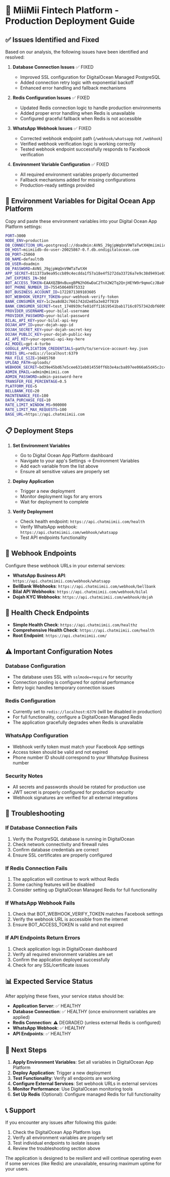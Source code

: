 # 🚀 MiiMii Fintech Platform - Production Deployment Guide

## ✅ Issues Identified and Fixed

Based on our analysis, the following issues have been identified and resolved:

1. **Database Connection Issues** ✅ FIXED
   - Improved SSL configuration for DigitalOcean Managed PostgreSQL
   - Added connection retry logic with exponential backoff
   - Enhanced error handling and fallback mechanisms

2. **Redis Configuration Issues** ✅ FIXED
   - Updated Redis connection logic to handle production environments
   - Added proper error handling when Redis is unavailable
   - Configured graceful fallback when Redis is not accessible

3. **WhatsApp Webhook Issues** ✅ FIXED
   - Corrected webhook endpoint path (`/webhook/whatsapp` not `/webhook`)
   - Verified webhook verification logic is working correctly
   - Tested webhook endpoint successfully responds to Facebook verification

4. **Environment Variable Configuration** ✅ FIXED
   - All required environment variables properly documented
   - Fallback mechanisms added for missing configurations
   - Production-ready settings provided

## 🔧 Environment Variables for Digital Ocean App Platform

Copy and paste these environment variables into your Digital Ocean App Platform settings:

```bash
PORT=3000
NODE_ENV=production
DB_CONNECTION_URL=postgresql://doadmin:AVNS_J9gjpWqQnV9WTaTwtXH@miimiidb-do-user-20025867-0.f.db.ondigitalocean.com:25060/defaultdb?sslmode=require
DB_HOST=miimiidb-do-user-20025867-0.f.db.ondigitalocean.com
DB_PORT=25060
DB_NAME=defaultdb
DB_USER=doadmin
DB_PASSWORD=AVNS_J9gjpWqQnV9WTaTwtXH
APP_SECRET=811373a9ea95ccb89c4ecdda1f57a18e4f5272da33726a7e9c38d9491e03e519a1f811a03718f050b40c59fc493a1712ad08024fb95108e029fc717edfab549c
JWT_EXPIRES_IN=30d
BOT_ACCESS_TOKEN=EAAXQZBHvBuxgBPN2hO6wDaC2TnX2W2Tq2QnjHEYW9r9qmoCzJBa0fEZBJp8XXpiZBeCx6xqalX5PJ1WrAqENxMAyq3LsuqkPEZBJ4fsPGKTKoHSoOC26hDBhzY68hwLDM0RzE5wNAlJS3bPUZAkRsj2khewZB7l1a7OGZAIrhzhaIlQ6WqZBr95RrQhKGiKwdTaVhX2mLbZCrHnlnk4Mv
BOT_PHONE_NUMBER_ID=755450640975332
BOT_BUSINESS_ACCOUNT_ID=1722871389103605
BOT_WEBHOOK_VERIFY_TOKEN=your-webhook-verify-token
BANK_CONSUMER_KEY=1c2ea8d82c7661742d2e85a3e82f7819
BANK_CONSUMER_SECRET=test_1740939cfe01dff11619541bab1716c0757342dbf60951dd8ba8f1094386457e
PROVIDER_USERNAME=your-bilal-username
PROVIDER_PASSWORD=your-bilal-password
BILAL_API_KEY=your-bilal-api-key
DOJAH_APP_ID=your-dojah-app-id
DOJAH_SECRET_KEY=your-dojah-secret-key
DOJAH_PUBLIC_KEY=your-dojah-public-key
AI_API_KEY=your-openai-api-key-here
AI_MODEL=gpt-4-turbo
GOOGLE_APPLICATION_CREDENTIALS=path/to/service-account-key.json
REDIS_URL=redis://localhost:6379
MAX_FILE_SIZE=10485760
UPLOAD_PATH=uploads/
WEBHOOK_SECRET=bd39e45bd67e5cee631eb014550ff6b3e4acba897ee066a65d45c2c43395a7bd
ADMIN_EMAIL=admin@miimii.com
ADMIN_PASSWORD=admin-password-here
TRANSFER_FEE_PERCENTAGE=0.5
PLATFORM_FEE=5
BELLBANK_FEE=20
MAINTENANCE_FEE=100
DATA_PURCHASE_FEE=10
RATE_LIMIT_WINDOW_MS=900000
RATE_LIMIT_MAX_REQUESTS=100
BASE_URL=https://api.chatmiimii.com
```

## 📋 Deployment Steps

1. **Set Environment Variables**
   - Go to Digital Ocean App Platform dashboard
   - Navigate to your app's Settings → Environment Variables
   - Add each variable from the list above
   - Ensure all sensitive values are properly set

2. **Deploy Application**
   - Trigger a new deployment
   - Monitor deployment logs for any errors
   - Wait for deployment to complete

3. **Verify Deployment**
   - Check health endpoint: `https://api.chatmiimii.com/health`
   - Verify WhatsApp webhook: `https://api.chatmiimii.com/webhook/whatsapp`
   - Test API endpoints functionality

## 🔗 Webhook Endpoints

Configure these webhook URLs in your external services:

- **WhatsApp Business API**: `https://api.chatmiimii.com/webhook/whatsapp`
- **BellBank Webhooks**: `https://api.chatmiimii.com/webhook/bellbank`
- **Bilal API Webhooks**: `https://api.chatmiimii.com/webhook/bilal`
- **Dojah KYC Webhooks**: `https://api.chatmiimii.com/webhook/dojah`

## 🏥 Health Check Endpoints

- **Simple Health Check**: `https://api.chatmiimii.com/healthz`
- **Comprehensive Health Check**: `https://api.chatmiimii.com/health`
- **Root Endpoint**: `https://api.chatmiimii.com/`

## ⚠️ Important Configuration Notes

### Database Configuration
- The database uses SSL with `sslmode=require` for security
- Connection pooling is configured for optimal performance
- Retry logic handles temporary connection issues

### Redis Configuration
- Currently set to `redis://localhost:6379` (will be disabled in production)
- For full functionality, configure a DigitalOcean Managed Redis
- The application gracefully degrades when Redis is unavailable

### WhatsApp Configuration
- Webhook verify token must match your Facebook App settings
- Access token should be valid and not expired
- Phone number ID should correspond to your WhatsApp Business number

### Security Notes
- All secrets and passwords should be rotated for production use
- JWT secret is properly configured for production security
- Webhook signatures are verified for all external integrations

## 🔧 Troubleshooting

### If Database Connection Fails
1. Verify the PostgreSQL database is running in DigitalOcean
2. Check network connectivity and firewall rules
3. Confirm database credentials are correct
4. Ensure SSL certificates are properly configured

### If Redis Connection Fails
1. The application will continue to work without Redis
2. Some caching features will be disabled
3. Consider setting up DigitalOcean Managed Redis for full functionality

### If WhatsApp Webhook Fails
1. Check that BOT_WEBHOOK_VERIFY_TOKEN matches Facebook settings
2. Verify the webhook URL is accessible from the internet
3. Ensure BOT_ACCESS_TOKEN is valid and not expired

### If API Endpoints Return Errors
1. Check application logs in DigitalOcean dashboard
2. Verify all required environment variables are set
3. Confirm the application deployed successfully
4. Check for any SSL/certificate issues

## 📊 Expected Service Status

After applying these fixes, your service status should be:

- **Application Server**: ✅ HEALTHY
- **Database Connection**: ✅ HEALTHY (once environment variables are applied)
- **Redis Connection**: ⚠️ DEGRADED (unless external Redis is configured)
- **WhatsApp Webhook**: ✅ HEALTHY
- **API Endpoints**: ✅ HEALTHY

## 🎯 Next Steps

1. **Apply Environment Variables**: Set all variables in DigitalOcean App Platform
2. **Deploy Application**: Trigger a new deployment
3. **Test Functionality**: Verify all endpoints are working
4. **Configure External Services**: Set webhook URLs in external services
5. **Monitor Performance**: Use DigitalOcean monitoring tools
6. **Set Up Redis** (Optional): Configure managed Redis for full functionality

## 📞 Support

If you encounter any issues after following this guide:

1. Check the DigitalOcean App Platform logs
2. Verify all environment variables are properly set
3. Test individual endpoints to isolate issues
4. Review the troubleshooting section above

The application is designed to be resilient and will continue operating even if some services (like Redis) are unavailable, ensuring maximum uptime for your users.